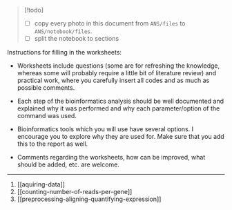 > [!todo]
> - [ ] copy every photo in this document from `ANS/files` to `ANS/notebook/files`.
> - [ ] split the notebook to sections

Instructions for filling in the worksheets:

- Worksheets include questions (some are for refreshing the knowledge, whereas some will probably require a little bit of literature review) and practical work, where you carefully insert all codes and as much as possible comments.

- Each step of the bioinformatics analysis should be well documented and explained why it was performed and why each parameter/option of the command was used.

- Bioinformatics tools which you will use have several options. I encourage you to explore why they are used for. Make sure that you add this to the report as well.

- Comments regarding the worksheets, how can be improved, what should be added, etc. are welcome.

---

1. [[aquiring-data]]
2. [[counting-number-of-reads-per-gene]]
3. [[preprocessing-aligning-quantifying-expression]]